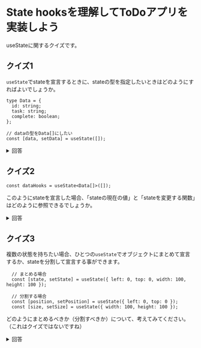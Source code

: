 # State hooksを理解してToDoアプリを実装しよう

useStateに関するクイズです。

## クイズ1

`useState`でstateを宣言するときに、stateの型を指定したいときはどのようにすればよいでしょうか。

```tsx
type Data = {
  id: string;
  task: string;
  complete: boolean;
};

// dataの型をData[]にしたい
const [data, setData] = useState([]);
```

<details>
  <summary>回答</summary>

  ジェネリクスを使います。

  ```tsx
  const [data, setData] = useState<Data[]>([]);
  ```

</details>

## クイズ2

```tsx
const dataHooks = useState<Data[]>([]);
```

このようにstateを宣言した場合、「stateの現在の値」と「stateを変更する関数」はどのように参照できるでしょうか。

<details>
  <summary>回答</summary>

  ```tsx
  const dataHooks = useState<Data[]>([]);
  const data = dataHooks[0];
  const setData = dataHooks[1];
  ```

  `const [data, setData] = useState<Data[]>([]);`のような書き方は「分割代入」と呼ばれる構文です。`[0]`とか`[1]`を使って参照する過程をすっとばして、いきなり命名できます。

</details>

## クイズ3

複数の状態を持ちたい場合、ひとつの`useState`でオブジェクトにまとめて宣言するか、stateを分割して宣言する事ができます。

```tsx
  // まとめる場合
  const [state, setState] = useState({ left: 0, top: 0, width: 100, height: 100 });

  // 分割する場合
  const [position, setPosition] = useState({ left: 0, top: 0 });
  const [size, setSize] = useState({ width: 100, height: 100 });
```

どのようにまとめるべきか（分割すべきか）について、考えてみてください。（これはクイズではないですね）

<details>
  <summary>回答</summary>

  [公式](https://ja.reactjs.org/docs/hooks-faq.html#should-i-use-one-or-many-state-variables)では`どの値が一緒に更新されやすいのかに基づいて、state を複数の state 変数に分割することをお勧めします。`とされています。

</details>
